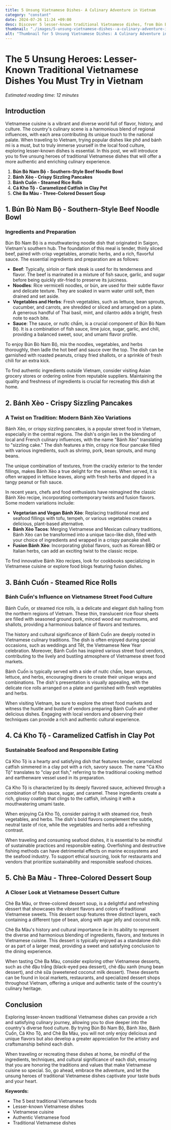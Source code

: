 ```yaml
---
title: 5 Unsung Vietnamese Dishes- A Culinary Adventure in Vietnam
category: "constant"
date: 2024-07-26 11:24 +09:00
desc: Discover 5 lesser-known traditional Vietnamese dishes, from Bún Bò Nam Bộ to Chè Ba Màu. Explore authentic ingredients, cooking techniques, and more!
thumbnail: "./images/5-unsung-vietnamese-dishes--a-culinary-adventure-in-vietnam.png"
alt: "Thumbnail for 5 Unsung Vietnamese Dishes: A Culinary Adventure in Vietnam"
---
```


# The 5 Unsung Heroes: Lesser-Known Traditional Vietnamese Dishes You Must Try in Vietnam

*Estimated reading time: 12 minutes*

## Introduction

Vietnamese cuisine is a vibrant and diverse world full of flavor, history, and culture. The country's culinary scene is a harmonious blend of regional influences, with each area contributing its unique touch to the national palate. When traveling to Vietnam, trying popular dishes like phở and bánh mì is a must, but to truly immerse yourself in the local food culture, exploring lesser-known dishes is essential. In this post, we will introduce you to five unsung heroes of traditional Vietnamese dishes that will offer a more authentic and enriching culinary experience.

1. **Bún Bò Nam Bộ - Southern-Style Beef Noodle Bowl**
2. **Bánh Xèo - Crispy Sizzling Pancakes**
3. **Bánh Cuốn - Steamed Rice Rolls**
4. **Cá Kho Tộ - Caramelized Catfish in Clay Pot**
5. **Chè Ba Màu - Three-Colored Dessert Soup**

## 1. Bún Bò Nam Bộ - Southern-Style Beef Noodle Bowl

### Ingredients and Preparation

Bún Bò Nam Bộ is a mouthwatering noodle dish that originated in Saigon, Vietnam's southern hub. The foundation of this meal is tender, thinly sliced beef, paired with crisp vegetables, aromatic herbs, and a rich, flavorful sauce. The essential ingredients and preparation are as follows:

- **Beef**: Typically, sirloin or flank steak is used for its tenderness and flavor. The beef is marinated in a mixture of fish sauce, garlic, and sugar before being quickly stir-fried to preserve its juiciness.
- **Noodles**: Rice vermicelli noodles, or bún, are used for their subtle flavor and delicate texture. They are soaked in warm water until soft, then drained and set aside.
- **Vegetables and Herbs**: Fresh vegetables, such as lettuce, bean sprouts, cucumber, and carrots, are shredded or sliced and arranged on a plate. A generous handful of Thai basil, mint, and cilantro adds a bright, fresh note to each bite.
- **Sauce**: The sauce, or nước chấm, is a crucial component of Bún Bò Nam Bộ. It is a combination of fish sauce, lime juice, sugar, garlic, and chili, providing a balanced sweet, sour, and umami flavor profile.

To enjoy Bún Bò Nam Bộ, mix the noodles, vegetables, and herbs thoroughly, then ladle the hot beef and sauce over the top. The dish can be garnished with roasted peanuts, crispy fried shallots, or a sprinkle of fresh chili for an extra kick.

To find authentic ingredients outside Vietnam, consider visiting Asian grocery stores or ordering online from reputable suppliers. Maintaining the quality and freshness of ingredients is crucial for recreating this dish at home.

## 2. Bánh Xèo - Crispy Sizzling Pancakes

### A Twist on Tradition: Modern Bánh Xèo Variations

Bánh Xèo, or crispy sizzling pancakes, is a popular street food in Vietnam, especially in the central regions. The dish's origin lies in the blending of local and French culinary influences, with the name "Bánh Xèo" translating to "sizzling cake." The dish features a thin, crispy rice flour pancake filled with various ingredients, such as shrimp, pork, bean sprouts, and mung beans.

The unique combination of textures, from the crackly exterior to the tender fillings, makes Bánh Xèo a true delight for the senses. When served, it is often wrapped in lettuce leaves, along with fresh herbs and dipped in a tangy peanut or fish sauce.

In recent years, chefs and food enthusiasts have reimagined the classic Bánh Xèo recipe, incorporating contemporary twists and fusion flavors. Some modern variations include:

- **Vegetarian and Vegan Bánh Xèo**: Replacing traditional meat and seafood fillings with tofu, tempeh, or various vegetables creates a delicious, plant-based alternative.
- **Bánh Xèo Tacos**: Merging Vietnamese and Mexican culinary traditions, Bánh Xèo can be transformed into a unique taco-like dish, filled with your choice of ingredients and wrapped in a crispy pancake shell.
- **Fusion Bánh Xèo**: Incorporating global flavors, such as Korean BBQ or Italian herbs, can add an exciting twist to the classic recipe.

To find innovative Bánh Xèo recipes, look for cookbooks specializing in Vietnamese cuisine or explore food blogs featuring fusion dishes.

## 3. Bánh Cuốn - Steamed Rice Rolls

### Bánh Cuốn's Influence on Vietnamese Street Food Culture

Bánh Cuốn, or steamed rice rolls, is a delicate and elegant dish hailing from the northern regions of Vietnam. These thin, translucent rice flour sheets are filled with seasoned ground pork, minced wood ear mushrooms, and shallots, providing a harmonious balance of flavors and textures.

The history and cultural significance of Bánh Cuốn are deeply rooted in Vietnamese culinary traditions. The dish is often enjoyed during special occasions, such as weddings and Tết, the Vietnamese New Year celebration. Moreover, Bánh Cuốn has inspired various street food vendors, contributing to the lively and bustling atmosphere of Vietnamese street food markets.

Bánh Cuốn is typically served with a side of nước chấm, bean sprouts, lettuce, and herbs, encouraging diners to create their unique wraps and combinations. The dish's presentation is visually appealing, with the delicate rice rolls arranged on a plate and garnished with fresh vegetables and herbs.

When visiting Vietnam, be sure to explore the street food markets and witness the hustle and bustle of vendors preparing Bánh Cuốn and other delicious dishes. Engaging with local vendors and observing their techniques can provide a rich and authentic cultural experience.

## 4. Cá Kho Tộ - Caramelized Catfish in Clay Pot

### Sustainable Seafood and Responsible Eating

Cá Kho Tộ is a hearty and satisfying dish that features tender, caramelized catfish simmered in a clay pot with a rich, savory sauce. The name "Cá Kho Tộ" translates to "clay pot fish," referring to the traditional cooking method and earthenware vessel used in its preparation.

Cá Kho Tộ is characterized by its deeply flavored sauce, achieved through a combination of fish sauce, sugar, and caramel. These ingredients create a rich, glossy coating that clings to the catfish, infusing it with a mouthwatering umami taste.

When enjoying Cá Kho Tộ, consider pairing it with steamed rice, fresh vegetables, and herbs. The dish's bold flavors complement the subtle, neutral taste of rice, while the vegetables and herbs add a refreshing contrast.

When traveling and consuming seafood dishes, it is essential to be mindful of sustainable practices and responsible eating. Overfishing and destructive fishing methods can have detrimental effects on marine ecosystems and the seafood industry. To support ethical sourcing, look for restaurants and vendors that prioritize sustainability and responsible seafood choices.

## 5. Chè Ba Màu - Three-Colored Dessert Soup

### A Closer Look at Vietnamese Dessert Culture

Chè Ba Màu, or three-colored dessert soup, is a delightful and refreshing dessert that showcases the vibrant flavors and colors of traditional Vietnamese sweets. This dessert soup features three distinct layers, each containing a different type of bean, along with agar jelly and coconut milk.

Chè Ba Màu's history and cultural importance lie in its ability to represent the diverse and harmonious blending of ingredients, flavors, and textures in Vietnamese cuisine. This dessert is typically enjoyed as a standalone dish or as part of a larger meal, providing a sweet and satisfying conclusion to the dining experience.

When tasting Chè Ba Màu, consider exploring other Vietnamese desserts, such as chè đậu trắng (black-eyed pea dessert), chè đậu xanh (mung bean dessert), and chè sữa (sweetened coconut milk dessert). These desserts can be found in local markets, restaurants, and specialized dessert shops throughout Vietnam, offering a unique and authentic taste of the country's culinary heritage.

## Conclusion

Exploring lesser-known traditional Vietnamese dishes can provide a rich and satisfying culinary journey, allowing you to dive deeper into the country's diverse food culture. By trying Bún Bò Nam Bộ, Bánh Xèo, Bánh Cuốn, Cá Kho Tộ, and Chè Ba Màu, you will not only enjoy delicious and unique flavors but also develop a greater appreciation for the artistry and craftsmanship behind each dish.

When traveling or recreating these dishes at home, be mindful of the ingredients, techniques, and cultural significance of each dish, ensuring that you are honoring the traditions and values that make Vietnamese cuisine so special. So, go ahead, embrace the adventure, and let the unsung heroes of traditional Vietnamese dishes captivate your taste buds and your heart.

**Keywords:**
- The 5 best traditional Vietnamese foods
- Lesser-known Vietnamese dishes
- Vietnamese cuisine
- Authentic Vietnamese food
- Traditional Vietnamese dishes